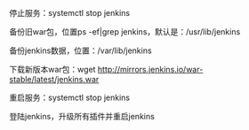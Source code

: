 停止服务：systemctl stop jenkins

备份旧war包，位置ps -ef|grep jenkins，默认是：/usr/lib/jenkins

备份jenkins数据，位置：/var/lib/jenkins

下载新版本war包：wget http://mirrors.jenkins.io/war-stable/latest/jenkins.war

重启服务：systemctl stop jenkins

登陆jenkins，升级所有插件并重启jenkins

